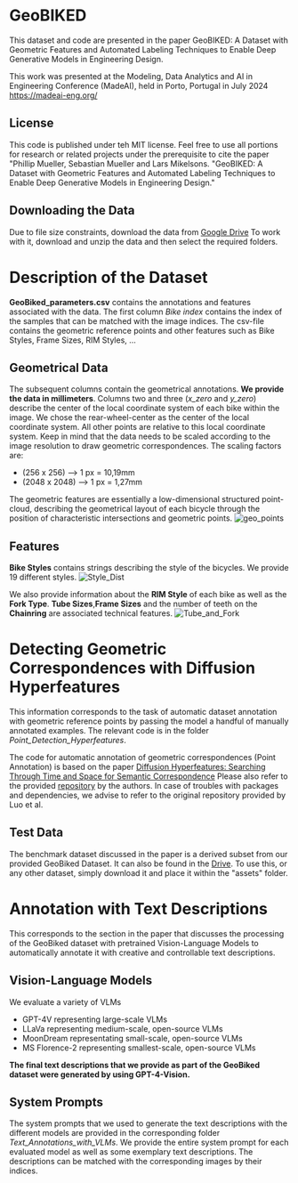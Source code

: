 # GeoBIKED
This dataset and code are presented in the paper GeoBIKED: A Dataset with Geometric Features and Automated Labeling Techniques to Enable Deep Generative Models in Engineering Design.

This work was presented at the Modeling, Data Analytics and AI in Engineering Conference (MadeAI), held in Porto, Portugal in July 2024 https://madeai-eng.org/

## License
This code is published under teh MIT license. Feel free to use all portions for research or related projects under the prerequisite to cite the paper "Phillip Mueller, Sebastian Mueller and Lars Mikelsons. "GeoBIKED: A Dataset with Geometric Features and Automated Labeling Techniques to Enable Deep Generative Models in Engineering Design." 

## Downloading the Data
Due to file size constraints, download the data from [Google Drive](https://drive.google.com/drive/folders/1s2gILDboW2S66XxS2TtkOdsEYOMqe1TH?usp=sharing)
To work with it, download and unzip the data and then select the required folders.

# Description of the Dataset
**GeoBiked_parameters.csv** contains the annotations and features associated with the data. The first column *Bike index* contains the index of the samples that can be matched with the image indices. The csv-file contains the geometric reference points and other features such as Bike Styles, Frame Sizes, RIM Styles, ...
## Geometrical Data
The subsequent columns contain the geometrical annotations. **We provide the data in millimeters**. Columns two and three (*x_zero* and *y_zero*) describe the center of the local coordinate system of each bike within the image. We chose the rear-wheel-center as the center of the local coordinate system. All other points are relative to this local coordinate system.
Keep in mind that the data needs to be scaled according to the image resolution to draw geometric correspondences. The scaling factors are:
- (256 x 256) --> 1 px = 10,19mm
- (2048 x 2048) --> 1 px = 1,27mm

The geometric features are essentially a low-dimensional structured point-cloud, describing the geometrical layout of each bicycle through the position of characteristic intersections and geometric points.
![geo_points](https://github.com/Phillip-M97/GeoBIKED/assets/86968936/b6692fcd-45f7-4780-8c54-c15588428ed7)

## Features
**Bike Styles** contains strings describing the style of the bicycles. We provide 19 different styles.
![Style_Dist](https://github.com/Phillip-M97/GeoBIKED/assets/86968936/247eb70c-81b0-4f25-8c32-fb0e8ed3441e)

We also provide information about the **RIM Style** of each bike as well as the **Fork Type**.
**Tube Sizes**,**Frame Sizes** and the number of teeth on the **Chainring** are associated technical features.
![Tube_and_Fork](https://github.com/Phillip-M97/GeoBIKED/assets/86968936/830f5b70-1cfa-4919-a8b0-fdc7231424f0)


# Detecting Geometric Correspondences with Diffusion Hyperfeatures
This information corresponds to the task of automatic dataset annotation with geometric reference points by passing the model a handful of manually annotated examples.
The relevant code is in the folder *Point_Detection_Hyperfeatures*.

The code for automatic annotation of geometric correspondences (Point Annotation) is based on the paper [Diffusion Hyperfeatures: Searching Through Time and Space for Semantic Correspondence](https://arxiv.org/abs/2305.14334) Please also refer to the provided [repository](https://github.com/diffusion-hyperfeatures/diffusion_hyperfeatures) by the authors. 
In case of troubles with packages and dependencies, we advise to refer to the original repository provided by Luo et al.

## Test Data
The benchmark dataset discussed in the paper is a derived subset from our provided GeoBiked Dataset. It can also be found in the [Drive](https://drive.google.com/drive/folders/1s2gILDboW2S66XxS2TtkOdsEYOMqe1TH?usp=sharing). To use this, or any other dataset, simply download it and place it within the "assets" folder.

# Annotation with Text Descriptions
This corresponds to the section in the paper that discusses the processing of the GeoBiked dataset with pretrained Vision-Language Models to automatically annotate it with creative and controllable text descriptions.

## Vision-Language Models
We evaluate a variety of VLMs
- GPT-4V representing large-scale VLMs
- LLaVa representing medium-scale, open-source VLMs
- MoonDream representating small-scale, open-source VLMs
- MS Florence-2 representing smallest-scale, open-source VLMs

**The final text descriptions that we provide as part of the GeoBiked dataset were generated by using GPT-4-Vision.**

## System Prompts
The system prompts that we used to generate the text descriptions with the different models are provided in the corresponding folder *Text_Annotations_with_VLMs*.
We provide the entire system prompt for each evaluated model as well as some exemplary text descriptions. The descriptions can be matched with the corresponding images by their indices.


